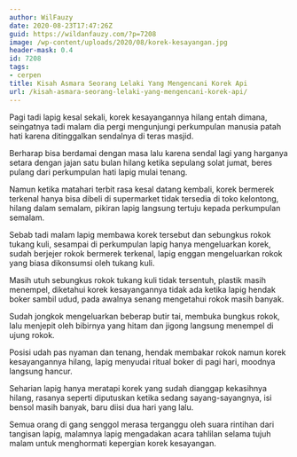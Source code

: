 ```yaml
---
author: WilFauzy
date: 2020-08-23T17:47:26Z
guid: https://wildanfauzy.com/?p=7208
image: /wp-content/uploads/2020/08/korek-kesayangan.jpg
header-mask: 0.4
id: 7208
tags:
- cerpen
title: Kisah Asmara Seorang Lelaki Yang Mengencani Korek Api
url: /kisah-asmara-seorang-lelaki-yang-mengencani-korek-api/
---
```


Pagi tadi lapig kesal sekali, korek kesayangannya hilang entah dimana, seingatnya tadi malam dia pergi mengunjungi perkumpulan manusia patah hati karena ditinggalkan sendalnya di teras masjid.&nbsp;

Berharap bisa berdamai dengan masa lalu karena sendal lagi yang harganya setara dengan jajan satu bulan hilang ketika sepulang solat jumat, beres pulang dari perkumpulan hati lapig mulai tenang.&nbsp;

Namun ketika matahari terbit rasa kesal datang kembali, korek bermerek terkenal hanya bisa dibeli di supermarket tidak tersedia di toko kelontong, hilang dalam semalam, pikiran lapig langsung tertuju kepada perkumpulan semalam.&nbsp;

Sebab tadi malam lapig membawa korek tersebut dan sebungkus rokok tukang kuli, sesampai di perkumpulan lapig hanya mengeluarkan korek, sudah berjejer rokok bermerek terkenal, lapig enggan mengeluarkan rokok yang biasa dikonsumsi oleh tukang kuli.&nbsp;

Masih utuh sebungkus rokok tukang kuli tidak tersentuh, plastik masih menempel, diketahui korek kesayangannya tidak ada ketika lapig hendak boker sambil udud, pada awalnya senang mengetahui rokok masih banyak.&nbsp;

Sudah jongkok mengeluarkan beberap butir tai, membuka bungkus rokok, lalu menjepit oleh bibirnya yang hitam dan jigong langsung menempel di ujung rokok.&nbsp;

Posisi udah pas nyaman dan tenang, hendak membakar rokok namun korek kesayangannya hilang, lapig menyudai ritual boker di pagi hari, moodnya langsung hancur.&nbsp;

Seharian lapig hanya meratapi korek yang sudah dianggap kekasihnya hilang, rasanya seperti diputuskan ketika sedang sayang-sayangnya, isi bensol masih banyak, baru diisi dua hari yang lalu.&nbsp;

Semua orang di gang senggol merasa terganggu oleh suara rintihan dari tangisan lapig, malamnya lapig mengadakan acara tahlilan selama tujuh malam untuk menghormati kepergian korek kesayangan.&nbsp;